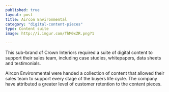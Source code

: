 ```yaml
---
published: true
layout: post
title: Aircon Environmental
category: "digital-content-pieces"
type: Content suite
image: http://i.imgur.com/ThM0xZR.png?1

---
```



This sub-brand of Crown Interiors required a suite of digital content to support their sales team, including case studies, whitepapers, data sheets and testimonials.

Aircon Environmental were handed a collection of content that allowed their sales team to support every stage of the buyers life cycle. The company have attributed a greater level of customer retention to the content pieces.
